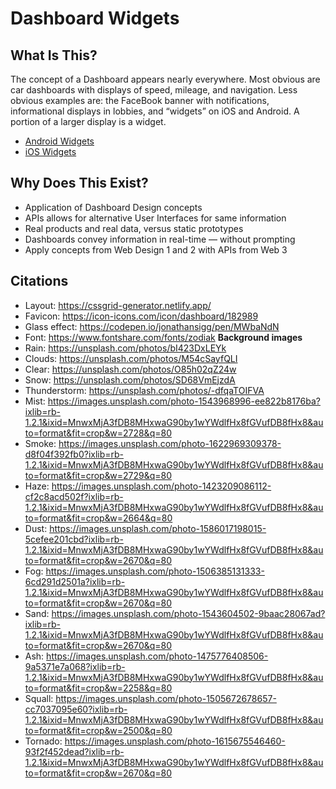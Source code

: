 # Dashboard Widgets

## What Is This?
The concept of a Dashboard appears nearly everywhere. Most obvious are car dashboards with displays of speed, mileage, and navigation. Less obvious examples are: the FaceBook banner with notifications, informational displays in lobbies, and “widgets” on iOS and Android. A portion of a larger display is a widget.

* [Android Widgets](https://developer.android.com/guide/topics/appwidgets/overview)
* [iOS Widgets](https://www.imore.com/widgets-ios-8-explained)

## Why Does This Exist?
* Application of Dashboard Design concepts
* APIs allows for alternative User Interfaces for same information
* Real products and real data, versus static prototypes
* Dashboards convey information in real-time — without prompting
* Apply concepts from Web Design 1 and 2 with APIs from Web 3

## Citations
* Layout: https://cssgrid-generator.netlify.app/
* Favicon: https://icon-icons.com/icon/dashboard/182989
* Glass effect: https://codepen.io/jonathansigg/pen/MWbaNdN
* Font: https://www.fontshare.com/fonts/zodiak
**Background images**
* Rain: https://unsplash.com/photos/bI423DxLEYk
* Clouds: https://unsplash.com/photos/M54cSayfQLI
* Clear: https://unsplash.com/photos/O85h02qZ24w
* Snow: https://unsplash.com/photos/SD68VmEjzdA
* Thunderstorm: https://unsplash.com/photos/-dfqaTOIFVA
* Mist: https://images.unsplash.com/photo-1543968996-ee822b8176ba?ixlib=rb-1.2.1&ixid=MnwxMjA3fDB8MHxwaG90by1wYWdlfHx8fGVufDB8fHx8&auto=format&fit=crop&w=2728&q=80
* Smoke: https://images.unsplash.com/photo-1622969309378-d8f04f392fb0?ixlib=rb-1.2.1&ixid=MnwxMjA3fDB8MHxwaG90by1wYWdlfHx8fGVufDB8fHx8&auto=format&fit=crop&w=2729&q=80
* Haze: https://images.unsplash.com/photo-1423209086112-cf2c8acd502f?ixlib=rb-1.2.1&ixid=MnwxMjA3fDB8MHxwaG90by1wYWdlfHx8fGVufDB8fHx8&auto=format&fit=crop&w=2664&q=80
* Dust: https://images.unsplash.com/photo-1586017198015-5cefee201cbd?ixlib=rb-1.2.1&ixid=MnwxMjA3fDB8MHxwaG90by1wYWdlfHx8fGVufDB8fHx8&auto=format&fit=crop&w=2670&q=80
* Fog: https://images.unsplash.com/photo-1506385131333-6cd291d2501a?ixlib=rb-1.2.1&ixid=MnwxMjA3fDB8MHxwaG90by1wYWdlfHx8fGVufDB8fHx8&auto=format&fit=crop&w=2670&q=80
* Sand: https://images.unsplash.com/photo-1543604502-9baac28067ad?ixlib=rb-1.2.1&ixid=MnwxMjA3fDB8MHxwaG90by1wYWdlfHx8fGVufDB8fHx8&auto=format&fit=crop&w=2670&q=80
* Ash: https://images.unsplash.com/photo-1475776408506-9a5371e7a068?ixlib=rb-1.2.1&ixid=MnwxMjA3fDB8MHxwaG90by1wYWdlfHx8fGVufDB8fHx8&auto=format&fit=crop&w=2258&q=80
* Squall: https://images.unsplash.com/photo-1505672678657-cc7037095e60?ixlib=rb-1.2.1&ixid=MnwxMjA3fDB8MHxwaG90by1wYWdlfHx8fGVufDB8fHx8&auto=format&fit=crop&w=2500&q=80
* Tornado: https://images.unsplash.com/photo-1615675546460-93f2f452dead?ixlib=rb-1.2.1&ixid=MnwxMjA3fDB8MHxwaG90by1wYWdlfHx8fGVufDB8fHx8&auto=format&fit=crop&w=2670&q=80